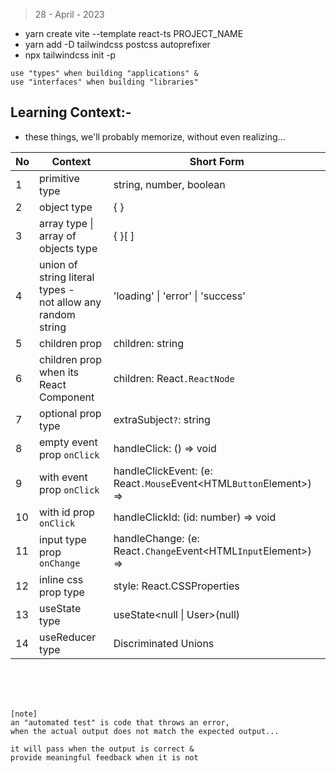 > 28 - April - 2023

* yarn create vite --template react-ts PROJECT_NAME
* yarn add -D tailwindcss postcss autoprefixer
* npx tailwindcss init -p


```
use "types" when building "applications" & 
use "interfaces" when building "libraries"
```

## Learning Context:- 
* these things, we'll probably memorize, without even realizing...

|No| Context                    | Short Form                    |
|--|----------------------------|-------------------------------|
|1 | primitive type             | string, number, boolean       |
|2 | object type                | { }                           |
|3 | array type \| array of objects type  | { }[ ]              |
|4 | union of string literal types - <br/> not allow any random string | 'loading' \| 'error' \| 'success' |
|5 | children prop              | children: string              |
|6 | children prop <br> when its React Component  | children: React`.ReactNode` |
|7 | optional prop type         | extraSubject`?`: string       |
|8 | empty event prop `onClick` | handleClick: () => void       |
|9 | with event prop `onClick`  | handleClickEvent: (e: React`.Mouse`Event\<HTML`Button`Element>) => |
|10 | with id prop `onClick`    | handleClickId: (id: number) => void |
|11 | input type prop `onChange`| handleChange: (e: React`.Change`Event\<HTML`Input`Element>) =>     |
|12 | inline css prop type      | style: React.CSSProperties    |
|13 | useState type             | useState<null \| User>(null)  |
|14 | useReducer type           | Discriminated Unions          |



<br /><br /><br />

```
[note]
an "automated test" is code that throws an error, 
when the actual output does not match the expected output...

it will pass when the output is correct & 
provide meaningful feedback when it is not
```